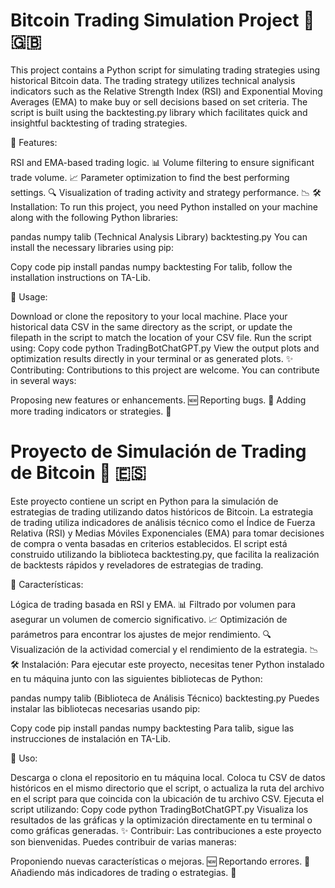 # Bitcoin Trading Simulation Project 🌟 🇬🇧

This project contains a Python script for simulating trading strategies using historical Bitcoin data. The trading strategy utilizes technical analysis indicators such as the Relative Strength Index (RSI) and Exponential Moving Averages (EMA) to make buy or sell decisions based on set criteria. The script is built using the backtesting.py library which facilitates quick and insightful backtesting of trading strategies.

🚀 Features:

RSI and EMA-based trading logic. 📊
Volume filtering to ensure significant trade volume. 📈
Parameter optimization to find the best performing settings. 🔍
Visualization of trading activity and strategy performance. 📉
🛠 Installation:
To run this project, you need Python installed on your machine along with the following Python libraries:

pandas
numpy
talib (Technical Analysis Library)
backtesting.py
You can install the necessary libraries using pip:

Copy code
pip install pandas numpy backtesting
For talib, follow the installation instructions on TA-Lib.

🔧 Usage:

Download or clone the repository to your local machine.
Place your historical data CSV in the same directory as the script, or update the filepath in the script to match the location of your CSV file.
Run the script using:
Copy code
python TradingBotChatGPT.py
View the output plots and optimization results directly in your terminal or as generated plots.
✨ Contributing:
Contributions to this project are welcome. You can contribute in several ways:

Proposing new features or enhancements. 🆕
Reporting bugs. 🐛
Adding more trading indicators or strategies. 📝

# Proyecto de Simulación de Trading de Bitcoin 🌟 🇪🇸

Este proyecto contiene un script en Python para la simulación de estrategias de trading utilizando datos históricos de Bitcoin. La estrategia de trading utiliza indicadores de análisis técnico como el Índice de Fuerza Relativa (RSI) y Medias Móviles Exponenciales (EMA) para tomar decisiones de compra o venta basadas en criterios establecidos. El script está construido utilizando la biblioteca backtesting.py, que facilita la realización de backtests rápidos y reveladores de estrategias de trading.

🚀 Características:

Lógica de trading basada en RSI y EMA. 📊
Filtrado por volumen para asegurar un volumen de comercio significativo. 📈
Optimización de parámetros para encontrar los ajustes de mejor rendimiento. 🔍
Visualización de la actividad comercial y el rendimiento de la estrategia. 📉
🛠 Instalación:
Para ejecutar este proyecto, necesitas tener Python instalado en tu máquina junto con las siguientes bibliotecas de Python:

pandas
numpy
talib (Biblioteca de Análisis Técnico)
backtesting.py
Puedes instalar las bibliotecas necesarias usando pip:

Copy code
pip install pandas numpy backtesting
Para talib, sigue las instrucciones de instalación en TA-Lib.

🔧 Uso:

Descarga o clona el repositorio en tu máquina local.
Coloca tu CSV de datos históricos en el mismo directorio que el script, o actualiza la ruta del archivo en el script para que coincida con la ubicación de tu archivo CSV.
Ejecuta el script utilizando:
Copy code
python TradingBotChatGPT.py
Visualiza los resultados de las gráficas y la optimización directamente en tu terminal o como gráficas generadas.
✨ Contribuir:
Las contribuciones a este proyecto son bienvenidas. Puedes contribuir de varias maneras:

Proponiendo nuevas características o mejoras. 🆕
Reportando errores. 🐛
Añadiendo más indicadores de trading o estrategias. 📝
